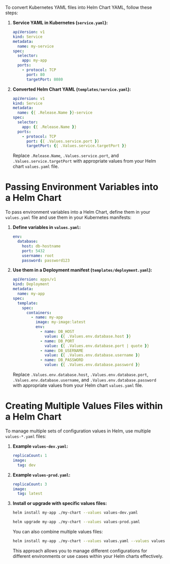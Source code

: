 To convert Kubernetes YAML files into Helm Chart YAML, follow these steps:

1. **Service YAML in Kubernetes (`service.yaml`):**
   ```yaml
   apiVersion: v1
   kind: Service
   metadata:
     name: my-service
   spec:
     selector:
       app: my-app
     ports:
       - protocol: TCP
         port: 80
         targetPort: 8080
   ```

2. **Converted Helm Chart YAML (`templates/service.yaml`):**
   ```yaml
   apiVersion: v1
   kind: Service
   metadata:
     name: {{ .Release.Name }}-service
   spec:
     selector:
       app: {{ .Release.Name }}
     ports:
       - protocol: TCP
         port: {{ .Values.service.port }}
         targetPort: {{ .Values.service.targetPort }}
   ```

   Replace `.Release.Name`, `.Values.service.port`, and `.Values.service.targetPort` with appropriate values from your Helm chart `values.yaml` file.

# Passing Environment Variables into a Helm Chart

To pass environment variables into a Helm Chart, define them in your `values.yaml` file and use them in your Kubernetes manifests:

1. **Define variables in `values.yaml`:**
   ```yaml
   env:
     database:
       host: db-hostname
       port: 5432
       username: root
       password: password123
   ```

2. **Use them in a Deployment manifest (`templates/deployment.yaml`):**
   ```yaml
   apiVersion: apps/v1
   kind: Deployment
   metadata:
     name: my-app
   spec:
     template:
       spec:
         containers:
           - name: my-app
             image: my-image:latest
             env:
               - name: DB_HOST
                 value: {{ .Values.env.database.host }}
               - name: DB_PORT
                 value: {{ .Values.env.database.port | quote }}
               - name: DB_USERNAME
                 value: {{ .Values.env.database.username }}
               - name: DB_PASSWORD
                 value: {{ .Values.env.database.password }}
   ```

   Replace `.Values.env.database.host`, `.Values.env.database.port`, `.Values.env.database.username`, and `.Values.env.database.password` with appropriate values from your Helm chart `values.yaml` file.

# Creating Multiple Values Files within a Helm Chart

To manage multiple sets of configuration values in Helm, use multiple `values-*.yaml` files:

1. **Example `values-dev.yaml`:**
   ```yaml
   replicaCount: 1
   image:
     tag: dev
   ```

2. **Example `values-prod.yaml`:**
   ```yaml
   replicaCount: 3
   image:
     tag: latest
   ```

3. **Install or upgrade with specific values files:**
   ```bash
   helm install my-app ./my-chart --values values-dev.yaml
   ```

   ```bash
   helm upgrade my-app ./my-chart --values values-prod.yaml
   ```

   You can also combine multiple values files:
   ```bash
   helm install my-app ./my-chart --values values.yaml --values values-dev.yaml
   ```

   This approach allows you to manage different configurations for different environments or use cases within your Helm charts effectively.
```
